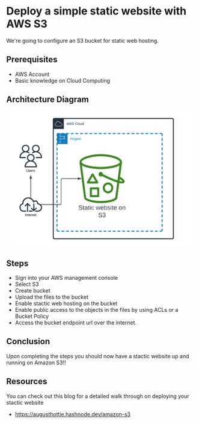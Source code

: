 # Deploy a simple static website with AWS S3
We're going to configure an S3 bucket for static web hosting.

## Prerequisites 
* AWS Account 
* Basic knowledge on Cloud Computing

## Architecture Diagram

<img src ='https://github.com/AugustHottie/AWS-S3/blob/main/Cloud%20Architecture%20-Stackies.png' width = 500px>

## Steps
* Sign into your AWS management console
* Select S3
* Create bucket 
* Upload the files to the bucket
* Enable stactic web hosting on the bucket
* Enable public access to the objects in the files by using ACLs or a Bucket Policy
* Access the bucket endpoint url over the internet. 

## Conclusion 
Upon completing the steps you should now have a stactic website up and running on Amazon S3!!

## Resources 
You can check out this blog for a detailed walk through on deploying your stactic website
* https://augusthottie.hashnode.dev/amazon-s3
